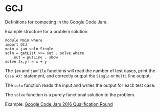 GCJ
===

Definitions for competing in the Google Code Jam.

Example structure for a problem solution:

    module Main where
    import GCJ
    main = jam soln Single
    soln = getList >>= out . solve where
        out = putLine . show
    solve [x,y] = x + y

The `jam` and `jamFile` functions will read the number of test cases, print the `Case #X:` statement, and correctly output the `Single` or `Multi` line output.

The `soln` function reads the input and writes the output for each test case.

The `solve` function is a purely functional solution to the problem.

Example: [Google Code Jam 2016 Qualification Round](https://github.com/instinctive/gcj2016q)
